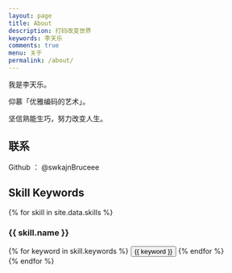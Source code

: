 ```yaml
---
layout: page
title: About
description: 打码改变世界
keywords: 李天乐
comments: true
menu: 关于
permalink: /about/
---
```


我是李天乐。

仰慕「优雅编码的艺术」。

坚信熟能生巧，努力改变人生。

## 联系
Github ： @swkajnBruceee

## Skill Keywords

{% for skill in site.data.skills %}
### {{ skill.name }}
<div class="btn-inline">
{% for keyword in skill.keywords %}
<button class="btn btn-outline" type="button">{{ keyword }}</button>
{% endfor %}
</div>
{% endfor %}
